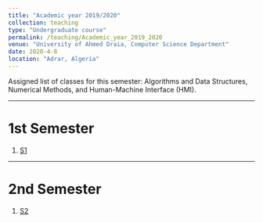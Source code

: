 ```yaml
---
title: "Academic year 2019/2020"
collection: teaching
type: "Undergraduate course"
permalink: /teaching/Academic_year_2019_2020
venue: "University of Ahmed Draia, Computer Science Department"
date: 2020-4-8
location: "Adrar, Algeria"
---
```


Assigned list of classes for this semester: Algorithms and Data Structures, Numerical Methods, and Human-Machine Interface (HMI).

***

1st Semester
======


1. [S1](/teaching/2019-2020-1st-semester-teaching)

***

2nd Semester
======
1. [S2](/teaching/2019-2020-2nd-semester-teaching)


